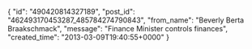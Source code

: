  {
   "id": "490420814327189",
   "post_id": "462493170453287_485784274790843",
   "from_name": "Beverly Berta Braakschmack",
   "message": "Finance Minister controls finances",
   "created_time": "2013-03-09T19:40:55+0000"
 }
